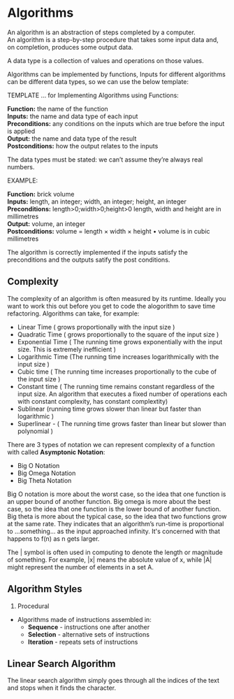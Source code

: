 # Algorithms

An algorithm is an abstraction of steps completed by a computer.\
An algorithm is a step-by-step procedure that takes some input data and, on completion, produces some output data.

A data type is a collection of values and operations on those values.

Algorithms can be implemented by functions, Inputs for different algorithms can be different data types, so we can use the below template:

TEMPLATE ... for Implementing Algorithms using Functions:

**Function:** the name of the function \
**Inputs:** the name and data type of each input \
**Preconditions:** any conditions on the inputs which are true before the input is applied \
**Output:** the name and data type of the result \
**Postconditions:** how the output relates to the inputs 

The data types must be stated: we can’t assume they’re always real numbers.

EXAMPLE:

**Function:** brick volume \
**Inputs:** length, an integer; width, an integer; height, an integer \
**Preconditions:**
length>0;width>0;height>0
length, width and height are in millimetres \
**Output:** volume, an integer \
**Postconditions:**
volume = length × width × height • volume is in cubic millimetres


The algorithm is correctly implemented if the inputs satisfy the preconditions and the outputs satify the post conditions.


## Complexity

The complexity of an algorithm is often measured by its runtime.
Ideally you want to work this out before you get to code the alogorithm to save time refactoring.
Algorithms can take, for example:
- Linear Time ( grows proportionally with the input size )
- Quadratic Time ( grows proportionally to the square of the input size )
- Exponential Time ( The running time grows exponentially with the input size. This is extremely inefficient )
- Logarithmic Time (The running time increases logarithmically with the input size )
- Cubic time ( The running time increases proportionally to the cube of the input size )
- Constant time ( The running time remains constant regardless of the input size. An algorithm that executes a fixed number of operations each with constant complexity, has constant complextity)
- Sublinear (running time grows slower than linear but faster than logarithmic )
- Superlinear - ( The running time grows faster than linear but slower than polynomial )

There are 3 types of notation we can represent complexity of a function with called **Asymptonic Notation**:
- Big O Notation
- Big Omega Notation
- Big Theta Notation

Big O notation is more about the worst case, so the idea that one function is an upper bound of another function.
Big omega is more about the best case, so the idea that one function is the lower bound of another function.
Big theta is more about the typical case, so the idea that two functions grow at the same rate.
They indicates that an algorithm’s run-time is proportional to ...something... as the input approached infinity.
It's concerned with that happens to f(n) as n gets larger.

The | symbol is often used in computing to denote the length or magnitude of something. For example, |x| means the absolute value of x, while |A| might represent the number of elements in a set A.



## Algorithm Styles

1. Procedural
- Algorithms made of instructions assembled in:
    - **Sequence** - instructions one after another
    - **Selection** - alternative sets of instructions
    - **Iteration** - repeats sets of instructions




## Linear Search Algorithm

The linear search algorithm simply goes through all the indices of the text and stops when it finds the character.

